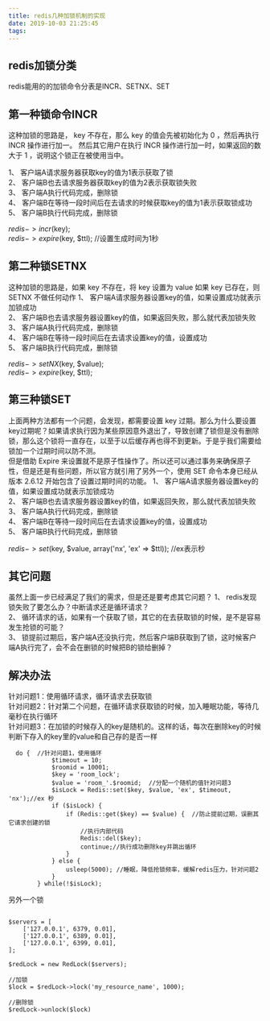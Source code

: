 ```yaml
---
title: redis几种加锁机制的实现
date: 2019-10-03 21:25:45
tags:
---
```


## redis加锁分类
redis能用的的加锁命令分表是INCR、SETNX、SET

## 第一种锁命令INCR
这种加锁的思路是， key 不存在，那么 key 的值会先被初始化为 0 ，然后再执行 INCR 操作进行加一。
然后其它用户在执行 INCR 操作进行加一时，如果返回的数大于 1 ，说明这个锁正在被使用当中。

1、 客户端A请求服务器获取key的值为1表示获取了锁  
2、 客户端B也去请求服务器获取key的值为2表示获取锁失败  
3、 客户端A执行代码完成，删除锁  
4、 客户端B在等待一段时间后在去请求的时候获取key的值为1表示获取锁成功  
5、 客户端B执行代码完成，删除锁  

$redis->incr($key);  
$redis->expire($key, $ttl); //设置生成时间为1秒

## 第二种锁SETNX
这种加锁的思路是，如果 key 不存在，将 key 设置为 value
如果 key 已存在，则 SETNX 不做任何动作
1、 客户端A请求服务器设置key的值，如果设置成功就表示加锁成功  
2、 客户端B也去请求服务器设置key的值，如果返回失败，那么就代表加锁失败  
3、 客户端A执行代码完成，删除锁  
4、 客户端B在等待一段时间后在去请求设置key的值，设置成功  
5、 客户端B执行代码完成，删除锁  

$redis->setNX($key, $value);  
$redis->expire($key, $ttl);

## 第三种锁SET
上面两种方法都有一个问题，会发现，都需要设置 key 过期。那么为什么要设置key过期呢？如果请求执行因为某些原因意外退出了，导致创建了锁但是没有删除锁，那么这个锁将一直存在，以至于以后缓存再也得不到更新。于是乎我们需要给锁加一个过期时间以防不测。  
但是借助 Expire 来设置就不是原子性操作了。所以还可以通过事务来确保原子性，但是还是有些问题，所以官方就引用了另外一个，使用 SET 命令本身已经从版本 2.6.12 开始包含了设置过期时间的功能。
1、 客户端A请求服务器设置key的值，如果设置成功就表示加锁成功  
2、 客户端B也去请求服务器设置key的值，如果返回失败，那么就代表加锁失败  
3、 客户端A执行代码完成，删除锁  
4、 客户端B在等待一段时间后在去请求设置key的值，设置成功  
5、 客户端B执行代码完成，删除锁  
    
$redis->set($key, $value, array('nx', 'ex' => $ttl));  //ex表示秒

##  其它问题

虽然上面一步已经满足了我们的需求，但是还是要考虑其它问题？
1、 redis发现锁失败了要怎么办？中断请求还是循环请求？  
2、 循环请求的话，如果有一个获取了锁，其它的在去获取锁的时候，是不是容易发生抢锁的可能？  
3、 锁提前过期后，客户端A还没执行完，然后客户端B获取到了锁，这时候客户端A执行完了，会不会在删锁的时候把B的锁给删掉？  

## 解决办法
针对问题1：使用循环请求，循环请求去获取锁  
针对问题2：针对第二个问题，在循环请求获取锁的时候，加入睡眠功能，等待几毫秒在执行循环  
针对问题3：在加锁的时候存入的key是随机的。这样的话，每次在删除key的时候判断下存入的key里的value和自己存的是否一样  

```
  do {  //针对问题1，使用循环
            $timeout = 10;
            $roomid = 10001;
            $key = 'room_lock';
            $value = 'room_'.$roomid;  //分配一个随机的值针对问题3
            $isLock = Redis::set($key, $value, 'ex', $timeout, 'nx');//ex 秒
            if ($isLock) {
                if (Redis::get($key) == $value) {  //防止提前过期，误删其它请求创建的锁
                    //执行内部代码
                    Redis::del($key);
                    continue;//执行成功删除key并跳出循环
                }
            } else {
                usleep(5000); //睡眠，降低抢锁频率，缓解redis压力，针对问题2
            }
        } while(!$isLock);
```

另外一个锁

```

$servers = [
    ['127.0.0.1', 6379, 0.01],
    ['127.0.0.1', 6389, 0.01],
    ['127.0.0.1', 6399, 0.01],
];

$redLock = new RedLock($servers);

//加锁
$lock = $redLock->lock('my_resource_name', 1000);

//删除锁
$redLock->unlock($lock)

```